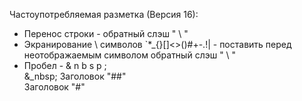 Частоупотребляемая разметка (Версия 16):
+ Перенос строки - обратный слэш " \\ "
+ Экранирование \ символов \`*_{}[]<>()#+-.!| - поставить перед неотображаемым символом обратный слэш " \\ "
+ Пробел - & n b s p ;\
&_nbsp; Заголовок "##"   
Заголовок "#"
